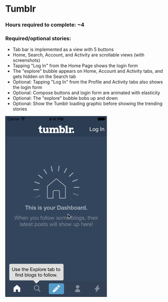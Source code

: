 <h1>Tumblr</h1>
<h3>Hours required to complete: ~4</h3>
<h3>Required/optional stories:</h3>
<ul>
<li>Tab bar is implemented as a view with 5 buttons</li>
<li>Home, Search, Account, and Activity are scrollable views (with screenshots)</li>
<li>Tapping "Log In" from the Home Page shows the login form</li>
<li>The "explore" bubble appears on Home, Account and Activity tabs, and gets hidden on the Search tab</li>
<li>Optional: Tapping "Log In" from the Profile and Activity tabs also shows the login form</li>
<li>Optional: Compose buttons and login form are animated with elasticity</li>
<li>Optional: The "explore" bubble bobs up and down</li>
<li>Optional: Show the Tumblr loading graphic before showing the trending stories</li>
</ul>
<img src="https://raw.githubusercontent.com/bkobash/ios-designers-class/master/hw4-tumblr/hw4-tumblr.gif" width="320" height="568" /><br />